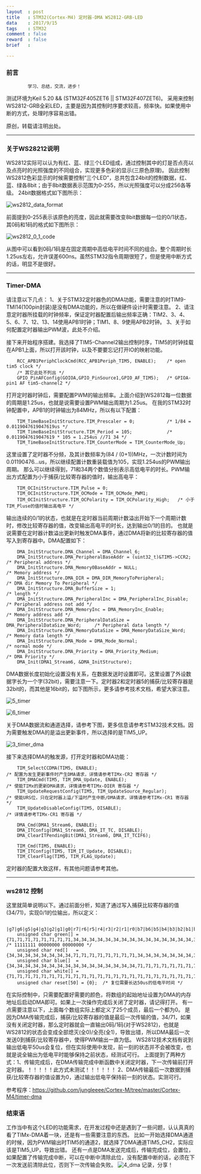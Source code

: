 ```yaml
---
layout  : post
title   : STM32(Cortex-M4) 定时器-DMA WS2812-GRB-LED
data    : 2017/9/15
tags    : STM32
comment : false
reward  : false
brief   :

---
```

### 前言
```
        学习、总结，交流，进步！
```
测试环境为Keil 5.20 && (STM32F405ZET6 || STM32F407ZET6)。
采用来控制WS2812-GRB全彩LED，主要是因为其控制时序要求较高，频率快。如果使用中断的方式，处理时序容易出错。

原创，转载请注明出处。

---
### 关于WS28212说明
WS2812实际可以认为有红、蓝、绿三个LED组成，通过控制其中的灯是否点亮以及点亮时的光照强度的不同组合，实现更多色彩的显示(三原色原理)。
因此控制WS2812色彩显示的时候需要控制“三个LED”，总共包含24bit的控制数据，红、蓝、绿各8bit；由于8bit数据表示范围为0-255，所以光照强度可以分成256各等级。
24bit数据格式如下图所示：

<!-- more -->

![ws2812_data_format](/picture/img/stm32-timer-dma/1_ws2812_data.png)


前面提到0-255表示该原色的亮度，因此就需要改变8bit数据每一位的0/1状态，其0码和1码的格式如下图所示：

![ws2812_0_1_code](/picture/img/stm32-timer-dma/2_ws2812_01code.png)

从图中可以看到0码/1码是在固定周期中高低电平时间不同的组合。整个周期时长1.25us左右，允许误差600ns。虽然STM32指令周期很短了，但是使用中断方式的话，明显不是很好。

---
### Timer-DMA
请注意以下几点：
1、关于STM32定时器色的DMA功能，需要注意的时TIM9-TMI14(100pin封装)是没有DMA功能的，所以在做硬件设计时需要注意。
2、请注意定时器所挂载的时钟频率，保证定时器配置后输出频率正确：TIM2、3、4、5、6、7、12、13、14使用APB1时钟；TIM1、8、9使用APB2时钟。
3、关于如何配置定时器输出PWM波，此处不介绍。

接下来开始程序搭建。我选择了TIM5-Channel2输出控制时序，TIM5的时钟挂载在APB1上面，所以打开該时钟，以及不要要忘记打开IO的映射功能。
```
    RCC_APB1PeriphClockCmd(RCC_APB1Periph_TIM5, ENABLE);    /* open tim5 clock */
    /* 其它此处不列出 */
    GPIO_PinAFConfig(GOIOA,GPIO_PinSource1,GPIO_AF_TIM5);   /* GPIOA-pin1 AF tim5-channel2 */
```

打开定时器时钟后，需要配置PWM的输出频率。上面介绍到WS2812每一位数据的周期是1.25us，也就是说需要设置PWM输出周期为1.25us。
在我的STM32时钟配置中，APB1的时钟输出为84MHz，所以有以下配置：
```
    TIM_TimeBaseInitStructure.TIM_Prescaler = 0;            /* 1/84 = 0.0119047619047619us */
    TIM_TimeBaseInitStructure.TIM_Period = 105;             /* 0.0119047619047619 * 105 = 1.254us //71 34 */
    TIM_TimeBaseInitStructure.TIM_CounterMode = TIM_CounterMode_Up;
```

这里设置了定时器不分频，及其计数频率为(84 / (0+1))MHz，一次计数时间为0.01190476...us，所以继续配置计数重装载值为105，实现1.254us的PWM输出周期。
那么可以继续得到，71和34两个数值分别表示高低电平的时长。PWM输出方式配置为小于捕获/比较寄存器的值时，输出高电平：
```
    TIM_OCInitStructure.TIM_Pulse = 0;
    TIM_OCInitStructure.TIM_OCMode = TIM_OCMode_PWM1;
    TIM_OCInitStructure.TIM_OCPolarity = TIM_OCPolarity_High;   /* 小于TIM_Pluse的值时输出高电平 */
```

输出连续的0/1的状态，也就是在定时器当前周期计数溢出开始下一个周期计数时，修改比较寄存器的值，改变输出高电平的时长，达到输出0/1的目的。
也就是说需要在定时器计数溢出更新时触发DMA事件，通过DMA将新的比较寄存器的值写入到寄存器中。DMA配置如下：
```
    DMA_InitStructure.DMA_Channel = DMA_Channel_6;
    DMA_InitStructure.DMA_PeripheralBaseAddr = (uint32_t)&TIM5->CCR2;	        /* Peripheral address */
    DMA_InitStructure.DMA_Memory0BaseAddr = NULL;                               /* Memory address */
    DMA_InitStructure.DMA_DIR = DMA_DIR_MemoryToPeripheral;				        /* DMA dir Memory To Peripheral */
    DMA_InitStructure.DMA_BufferSize = 1;	                                    /* length */
    DMA_InitStructure.DMA_PeripheralInc = DMA_PeripheralInc_Disable;		    /* Peripheral address not add */
    DMA_InitStructure.DMA_MemoryInc = DMA_MemoryInc_Enable;			            /* Memory address add */
    DMA_InitStructure.DMA_PeripheralDataSize = DMA_PeripheralDataSize_Word;     /* Peripheral data length */
    DMA_InitStructure.DMA_MemoryDataSize = DMA_MemoryDataSize_Word;             /* Memory data length */
    DMA_InitStructure.DMA_Mode = DMA_Mode_Normal;				                /* normal mode */
    DMA_InitStructure.DMA_Priority = DMA_Priority_Medium;                       /* DMA Priority */
    DMA_Init(DMA1_Stream6, &DMA_InitStructure);
```

DMA数据长度初始化设置没有关系，在数据发送时设置即可。这里设置了外设数据字长为一个字(32bit)，需要注意一下。定时器2和定时器5的捕获/比较寄存器是32bit的，而其他是16bit的，如下图所示，更多请参考技术文档，希望大家注意。

![5_timer](/picture/img/stm32-timer-dma/5_timer.png)

![6_timer](/picture/img/stm32-timer-dma/6_timer.png)

关于DMA数据流和通道选择，请参考下图，更多信息请参考STM32技术文档。因为需要触发DMA的是溢出更新事件，所以选择的是TIM5_UP。

![3_timer_dma](/picture/img/stm32-timer-dma/3_timer_dma.png)

接下来选择DMA的触发源，打开定时器和DMA功能：
```
    TIM_SelectCCDMA(TIM5, ENABLE);                                          /* 配置为发生更新事件时产生DMA请求，详情请参考TIMx-CR2 寄存器 */
    TIM_DMACmd(TIM5, TIM_DMA_Update, ENABLE);                               /* 使能TIMx的更新DMA请求，详情请参考TIMx-DIER 寄存器 */
    TIM_UpdateRequestConfig(TIM5, TIM_UpdateSource_Regular);                /* 使能URS位，只在定时器上溢/下溢时产生中断/DMA请求，详情请参考TIMx-CR1 寄存器 */
    TIM_UpdateDisableConfig(TIM5, DISABLE);                                 /* 详情请参考TIMx-CR1 寄存器 */

    DMA_Cmd(DMA1_Stream6, ENABLE);
    DMA_ITConfig(DMA1_Stream6, DMA_IT_TC, DISABLE);
    DMA_ClearITPendingBit(DMA1_Stream6, DMA_IT_TCIF6);

    TIM_Cmd(TIM5, ENABLE);
    TIM_ITConfig(TIM5, TIM_IT_Update, DISABLE);
    TIM_ClearFlag(TIM5, TIM_FLAG_Update);
```

定时器的配置大致这样，有其他问题请参考其他。

---
### ws2812 控制
这里就简单说明以下。通过前面分析，知道了通过写入捕获比较寄存器的值(34/71)，实现0/1的位输出，所以定义：
```
                            |g7|g6|g5|g4|g3|g2|g1|g0|r7|r6|r5|r4|r3|r2|r1|r0|b7|b6|b5|b4|b3|b2|b1|b0|
    unsigned char green[] = {71,71,71,71,71,71,71,71,34,34,34,34,34,34,34,34,34,34,34,34,34,34,34,34,0}; /* 11111111 00000000 00000000 */
    unsigned char red[]   = {34,34,34,34,34,34,34,34,71,71,71,71,71,71,71,71,34,34,34,34,34,34,34,34,0};
    unsigned char blue[]  = {34,34,34,34,34,34,34,34,34,34,34,34,34,34,34,34,71,71,71,71,71,71,71,71,0};
    unsigned char white[] = {71,71,71,71,71,71,71,71,71,71,71,71,71,71,71,71,71,71,71,71,71,71,71,71,0};
    unsigned char reset[50] = {0};  /* 复位需要长达50us的低电平时间 */
```

在实际控制中，只需要配置好需要的颜色，将数组的起始地址设置为DMA的内存地址后启动DMA即可。如果上一次操作完成后关闭了定时器，请记得打开。
有一点需要注意以下，上面每个数组实际上都定义了25个成员，最后一个都为0。
是因为DMA传输完成后，捕获/比较寄存器的值是最后一次传输的值，34/71，如果没有关闭定时器，那么定时器就会一直输出0码/1码(对于WS2812)，也就是WS2812的状态会变成全部熄灭(全0)/全亮(全1)，导致出错，所以DMA最后一次发送0到捕获/比较寄存器中，使得PWM输出一直为低。
WS2812技术文档有说到输出低电平50us会复位，但在实际使用中发现，前一刻的状态并不会被改变，也就是说全输出为低电平时能够保持之前状态，经测试可行。
上面提到了两种方式：1、传输完成后，在DMA传输完成中断函数中关闭定时器，下一次传输前打开定时器。！！！！！此方式未测试！！！！！！
                    2、DMA传输最后一次数据到捕获/比较寄存器的值设置为0，通过输出低电平保持前一刻的状态。实测可行。


参考程序：https://github.com/jungleeee/Cortex-M/tree/master/Cortex-M4/timer-dma

### 结束语
工作当中有这个LED的功能需求，在开发过程中还是遇到了一些问题，认认真真的看了TIMx-DMA着一块，还是有一些需要注意的东西。
比如一开始选择DMA通道的时候，因为PWM输出时TIM5的通道2，就选择了DMA通道TIM5_CH2，实际应该是TIM5_UP，导致出错。
还有一点是DMA发送完成后，传输完成位，会置位，如果配置了传输完成中断，可以在中断中清除此位，没有配置中断的话，必须在下一次发送前清除此位，否则下一次传输会失败。
![4_dma](/picture/img/stm32-timer-dma/4_dma.png)
记录，分享！
